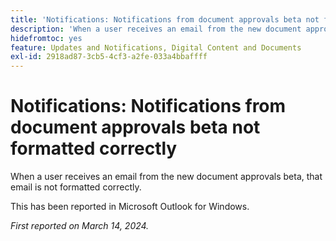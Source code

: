 ```yaml
---
title: 'Notifications: Notifications from document approvals beta not formatted correctly'
description: 'When a user receives an email from the new document approvals beta, that email is not formatted correctly. '
hidefromtoc: yes
feature: Updates and Notifications, Digital Content and Documents
exl-id: 2918ad87-3cb5-4cf3-a2fe-033a4bbaffff
---
```

# Notifications: Notifications from document approvals beta not formatted correctly

When a user receives an email from the new document approvals beta, that email is not formatted correctly. 

This has been reported in Microsoft Outlook for Windows.

_First reported on March 14, 2024._
